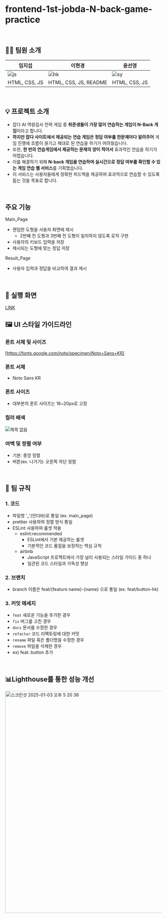 ﻿# frontend-1st-jobda-N-back-game-practice
<br> 

## 👨‍💻 팀원 소개
| 임지섭 | 이현경 | 윤선영 |
| --- | --- | --- |
| ![js](https://avatars.githubusercontent.com/icebear0111) | ![hk](https://avatars.githubusercontent.com/LeeHyunKyeong) | ![sy](https://avatars.githubusercontent.com/yunsy1103) |
| HTML, CSS, JS | HTML, CSS, JS, README | HTML, CSS, JS |
<br>

## 💡 프로젝트 소개
- 잡다 AI 역량검사 전략 게임 중 **취준생들이 가장 많이 연습하는 게임이 N-Back 게임**이라고 합니다.
- **하지만 잡다 사이트에서 제공되는 연습 게임은 정답 여부를 한문제마다 알려주어** 게임 진행에 흐름이 끊기고 제대로 된 연습을 하기가 어려웠습니다.
- 또한, **한 번의 연습게임에서 제공하는 문제의 양이 적어서** 효과적인 연습을 하기가 어렵습니다.
- 이를 해결하기 위해 **N-back 게임을 연습하며 실시간으로 정답 여부를 확인할 수 있는 게임 연습 웹 서비스**를 기획했습니다.
- 이 서비스는 사용자들에게 정확한 피드백을 제공하여 효과적으로 연습할 수 있도록 돕는 것을 목표로 합니다.
<br>

## 주요 기능
Main_Page
- 랜덤한 도형을 사용자 화면에 제시
  - 2번째 전 도형과 3번째 전 도형이 일치하지 않도록 로직 구현
- 사용자의 키보드 입력을 저장
- 제시되는 도형에 맞는 정답 저장
  
Result_Page
- 사용자 입력과 정답을 비교하여 결과 제시
<br>
  
## 👀 실행 화면
[LINK](http://192.168.0.22:3000)
<br>

## 🖼️ UI 스타일 가이드라인
### 폰트 서체 및 사이즈
[https://fonts.google.com/noto/specimen/Noto+Sans+KR]
### 폰트 서체
- Noto Sans KR
### 폰트 사이즈
- 대부분의 폰트 사이즈는 16~20px로 고정
### 컬러 배색
![제목 없음](https://github.com/user-attachments/assets/39618556-8c47-4c77-ab5a-6e0f0cd89037)
### 여백 및 정렬 여부
- 기본: 중앙 정렬
- 버튼(ex. 나가기): 오른쪽 하단 정렬
<br>

## 💬 팀 규칙
### 1. 코드
- 파일명 '_'(언더바)로 통일 (ex. main_page)
- prettier 사용하여 정렬 방식 통일
- ESLint 사용하여 룰셋 적용
  - eslint:recommended
    - ESLint에서 기본 제공하는 룰셋
    - 기본적인 코드 품질을 보장하는 핵심 규칙
  - airbnb
      - JavaScript 프로젝트에서 가장 널리 사용되는 스타일 가이드 중 하나
      - 일관된 코드 스타일과 가독성 향상

### 2. 브랜치
- branch 이름은 feat/{feature name}-{name} 으로 통일 (ex. feat/button-hk)

### 3. 커밋 메세지
- `feat` 새로운 기능을 추가한 경우
- `fix` 버그를 고친 경우
- `docs` 문서를 수정한 경우
- `refactor` 코드 리팩토링에 대한 커밋
- `rename` 파일 혹은 폴더명을 수정한 경우
- `remove` 파일을 삭제한 경우
- ex) feat: button 추가
<br>

## 📊Lighthouse를 통한 성능 개선
<img width="715" alt="스크린샷 2025-01-03 오후 5 20 36" src="https://github.com/user-attachments/assets/022f31ed-7754-4082-9303-a4f5c858f905" />
